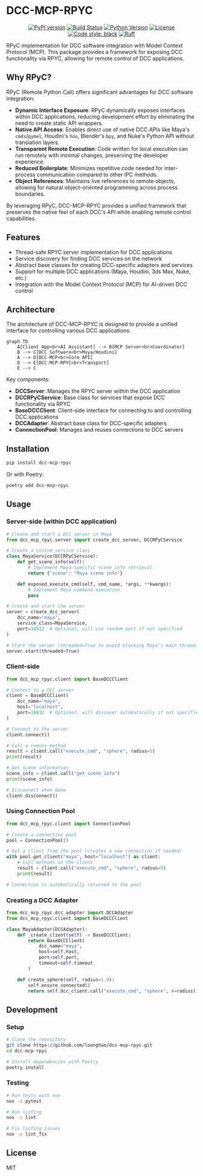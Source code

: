# DCC-MCP-RPYC

<div align="center">

[![PyPI version](https://badge.fury.io/py/dcc-mcp-rpyc.svg)](https://badge.fury.io/py/dcc-mcp-rpyc)
[![Build Status](https://github.com/loonghao/dcc-mcp-rpyc/workflows/Build%20and%20Release/badge.svg)](https://github.com/loonghao/dcc-mcp-rpyc/actions)
[![Python Version](https://img.shields.io/pypi/pyversions/dcc-mcp-rpyc.svg)](https://pypi.org/project/dcc-mcp-rpyc/)
[![License](https://img.shields.io/github/license/loonghao/dcc-mcp-rpyc.svg)](https://github.com/loonghao/dcc-mcp-rpyc/blob/main/LICENSE)
[![Code style: black](https://img.shields.io/badge/code%20style-black-000000.svg)](https://github.com/psf/black)
[![Ruff](https://img.shields.io/badge/ruff-enabled-brightgreen)](https://github.com/astral-sh/ruff)

</div>

RPyC implementation for DCC software integration with Model Context Protocol (MCP). This package provides a framework for exposing DCC functionality via RPYC, allowing for remote control of DCC applications.

## Why RPyC?

RPyC (Remote Python Call) offers significant advantages for DCC software integration:

- **Dynamic Interface Exposure**: RPyC dynamically exposes interfaces within DCC applications, reducing development effort by eliminating the need to create static API wrappers.
- **Native API Access**: Enables direct use of native DCC APIs like Maya's `cmds`/`pymel`, Houdini's `hou`, Blender's `bpy`, and Nuke's Python API without translation layers.
- **Transparent Remote Execution**: Code written for local execution can run remotely with minimal changes, preserving the developer experience.
- **Reduced Boilerplate**: Minimizes repetitive code needed for inter-process communication compared to other IPC methods.
- **Object References**: Maintains live references to remote objects, allowing for natural object-oriented programming across process boundaries.

By leveraging RPyC, DCC-MCP-RPYC provides a unified framework that preserves the native feel of each DCC's API while enabling remote control capabilities.

## Features

- Thread-safe RPYC server implementation for DCC applications
- Service discovery for finding DCC services on the network
- Abstract base classes for creating DCC-specific adapters and services
- Support for multiple DCC applications (Maya, Houdini, 3ds Max, Nuke, etc.)
- Integration with the Model Context Protocol (MCP) for AI-driven DCC control

## Architecture

The architecture of DCC-MCP-RPYC is designed to provide a unified interface for controlling various DCC applications:

```mermaid
graph TD
    A[Client App<br>AI Assistant] --> B[MCP Server<br>Coordinator]
    B --> C[DCC Software<br>Maya/Houdini]
    A --> D[DCC-MCP<br>Core API]
    D --> E[DCC-MCP-RPYC<br>Transport]
    E --> C
```

Key components:

- **DCCServer**: Manages the RPYC server within the DCC application
- **DCCRPyCService**: Base class for services that expose DCC functionality via RPYC
- **BaseDCCClient**: Client-side interface for connecting to and controlling DCC applications
- **DCCAdapter**: Abstract base class for DCC-specific adapters
- **ConnectionPool**: Manages and reuses connections to DCC servers

## Installation

```bash
pip install dcc-mcp-rpyc
```

Or with Poetry:

```bash
poetry add dcc-mcp-rpyc
```

## Usage

### Server-side (within DCC application)

```python
# Create and start a DCC server in Maya
from dcc_mcp_rpyc.server import create_dcc_server, DCCRPyCService

# Create a custom service class
class MayaService(DCCRPyCService):
    def get_scene_info(self):
        # Implement Maya-specific scene info retrieval
        return {"scene": "Maya scene info"}

    def exposed_execute_cmd(self, cmd_name, *args, **kwargs):
        # Implement Maya command execution
        pass

# Create and start the server
server = create_dcc_server(
    dcc_name="maya",
    service_class=MayaService,
    port=18812  # Optional, will use random port if not specified
)

# Start the server (threaded=True to avoid blocking Maya's main thread)
server.start(threaded=True)
```

### Client-side

```python
from dcc_mcp_rpyc.client import BaseDCCClient

# Connect to a DCC server
client = BaseDCCClient(
    dcc_name="maya",
    host="localhost",
    port=18812  # Optional, will discover automatically if not specified
)

# Connect to the server
client.connect()

# Call a remote method
result = client.call("execute_cmd", "sphere", radius=5)
print(result)

# Get scene information
scene_info = client.call("get_scene_info")
print(scene_info)

# Disconnect when done
client.disconnect()
```

### Using Connection Pool

```python
from dcc_mcp_rpyc.client import ConnectionPool

# Create a connection pool
pool = ConnectionPool()

# Get a client from the pool (creates a new connection if needed)
with pool.get_client("maya", host="localhost") as client:
    # Call methods on the client
    result = client.call("execute_cmd", "sphere", radius=5)
    print(result)

# Connection is automatically returned to the pool
```

### Creating a DCC Adapter

```python
from dcc_mcp_rpyc.dcc_adapter import DCCAdapter
from dcc_mcp_rpyc.client import BaseDCCClient

class MayaAdapter(DCCAdapter):
    def _create_client(self) -> BaseDCCClient:
        return BaseDCCClient(
            dcc_name="maya",
            host=self.host,
            port=self.port,
            timeout=self.timeout
        )

    def create_sphere(self, radius=1.0):
        self.ensure_connected()
        return self.dcc_client.call("execute_cmd", "sphere", r=radius)
```

## Development

### Setup

```bash
# Clone the repository
git clone https://github.com/loonghao/dcc-mcp-rpyc.git
cd dcc-mcp-rpyc

# Install dependencies with Poetry
poetry install
```

### Testing

```bash
# Run tests with nox
nox -s pytest

# Run linting
nox -s lint

# Fix linting issues
nox -s lint_fix
```

## License

MIT
